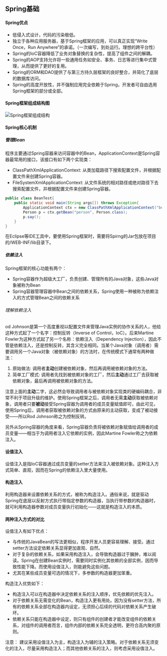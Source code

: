 ## Spring基础
#### Spring优点
* 低侵入式设计，代码的污染极低。
* 独立于各种应用服务器，基于Spring框架的应用，可以真正实现“Write Once，Run Anywhere”的承诺。（一次编写，到处运行。理想的跨平台性）
* Spring的IoC容器降低了业务对象替换的复杂性，提高了组件之间的解耦。
* Spring的AOP支持允许将一些通用任务如安全、事务、日志等进行集中式管理，从而提供了更好的复用。
* Spring的ORM和DAO提供了与第三方持久层框架的良好整合，并简化了底层的数据库访问。
* Spring的高度开放性，并不强制应用完全依赖于Spring，开发者可自由选用Spring框架的部分或全部。

#### Spring框架组成结构图
![Spring框架组成结构](https://www.runoob.com/wp-content/uploads/2015/07/673670c9a34075831373b711cb8f21b7.png)



#### Spring核心机制

##### 管理Bean
程序主要通过Spring容器来访问容器中的Bean，ApplicationContext是Spring容器最常用的接口，该接口有如下两个实现类：
- ClassPathXmlApplicationContext: 从类加载路径下搜索配置文件，并根据配置文件来创建Spring容器。
- FileSystemXmlApplicationContext: 从文件系统的相对路径或绝对路径下去搜索配置文件，并根据配置文件来创建Spring容器。

```java
public class BeanTest{
    public static void main(String args[]) throws Exception{
        ApplicationContext ctx = new ClassPathXmlApplicationContext("beans.xml");
        Person p = ctx.getBean("person", Person.class);
        p.say();
    }
}
```

在Eclipse等IDE工具中，要使用Spring框架时，需要将Spirng的Jar包放在项目的/WEB-INF/lib目录下。

##### 依赖注入

Spring框架的核心功能有两个：

- Spring容器作为超级大工厂，负责创建、管理所有的Java对象，这些Java对象被称为Bean
- Spring容器管理容器中Bean之间的依赖关系，Spring使用一种被称为依赖注入的方式管理Bean之间的依赖关系 
###### 理解依赖注入

od Johnson是第一个高度重视以配置文件来管理Java实例的协作关系的人，他给这种方式起了一个名字：控制反转（Inverse of  Control，IoC）。后来Martine Fowler为这种方式起了另一个名称：依赖注入（Dependency  Injection），因此不管是依赖注入，还是控制反转，其含义完全相同。当某个Java对象（调用者）需要调用另一个Java对象（被依赖对象）的方法时，在传统模式下通常有两种做法：

1. 原始做法: 调用者**主动**创建被依赖对象，然后再调用被依赖对象的方法。
2. 简单工厂模式: 调用者先找到被依赖对象的工厂，然后**主动**通过工厂去获取被依赖对象，最后再调用被依赖对象的方法。

注意上面的**主动**二字，这必然会导致调用者与被依赖对象实现类的硬编码耦合，非常不利于项目升级的维护。使用Spring框架之后，调用者无需**主动**获取被依赖对象，调用者只要**被动**接受Spring容器为调用者的成员变量赋值即可，由此可见，使用Spring后，调用者获取被依赖对象的方式由原来的主动获取，变成了被动接受——所以Rod Johnson称之为控制反转。

另外从Spring容器的角度来看，Spring容器负责将被依赖对象赋值给调用者的成员变量——相当于为调用者注入它依赖的实例，因此Martine Fowler称之为依赖注入。

#### 设值注入

设值注入是指IoC容器通过成员变量的setter方法来注入被依赖对象。这种注入方式简单、直观，因而在Spring的依赖注入里大量使用。

#### 构造注入

利用构造器来设置依赖关系的方式，被称为构造注入。通俗来说，就是驱动Spring在底层以反射方式执行带指定参数的构造器，当执行带参数的构造器时，就可利用构造器参数对成员变量执行初始化——这就是构造注入的本质。

#### 两种注入方式的对比

设值注入有如下优点：

- 与传统的JavaBean的写法更相似，程序开发人员更容易理解、接受。通过setter方法设定依赖关系显得更加直观、自然。
- 对于复杂的依赖关系，如果采用构造注入，会导致构造器过于臃肿，难以阅读。Spring在创建Bean实例时，需要同时实例化其依赖的全部实例，因而导致性能下降。而使用设值注入，则能避免这些问题。
- 尤其在某些成员变量可选的情况下，多参数的构造器更加笨重。

构造注入优势如下：

- 构造注入可以在构造器中决定依赖关系的注入顺序，优先依赖的优先注入。
- 对于依赖关系无需变化的Bean，构造注入更有用处。因为没有setter方法，所有的依赖关系全部在构造器内设定，无须担心后续的代码对依赖关系产生破坏。
- 依赖关系只能在构造器中设定，则只有组件的创建者才能改变组件的依赖关系，对组件的调用者而言，组件内部的依赖关系完全透明，更符合高内聚的原则。

注意：
 建议采用设值注入为主，构造注入为辅的注入策略。对于依赖关系无须变化的注入，尽量采用构造注入；而其他依赖关系的注入，则考虑采用设值注入。